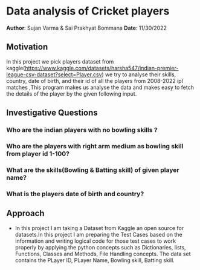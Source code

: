 # Data analysis of Cricket players

**Author**: Sujan Varma & Sai Prakhyat Bommana
**Date**: 11/30/2022


## Motivation 

In this project we pick players dataset from kaggle(https://www.kaggle.com/datasets/harsha547/indian-premier-league-csv-dataset?select=Player.csv)
we try to analyse their skills, country, date of birth, and their id of all the players from 2008-2022 ipl matches ,This program makes us
analyse the data and makes easy to fetch the details of the player by the given following input.


## Investigative Questions 


### Who are the indian players with no bowling skills ?

### Who are the players with right arm medium as bowling skill from player id 1-100?

### What are the skills(Bowling & Batting skill) of given player name?

### What is the players date of birth and country?



## Approach 

* In this project I am taking a Dataset from Kaggle an open source for datasets.In this project I am preparing the Test Cases based on the information and 
  writing logical code for those test cases to work properly by applying the python concepts such as Dictionaries, lists, Functions, Classes and Methods, 
  File Handling concepts. The data set contains the PLayer ID, PLayer Name, Bowling skill, Batting skill. 
 
